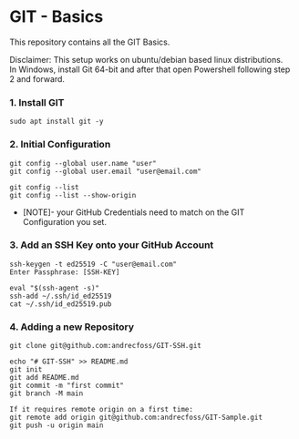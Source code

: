 # GIT - Basics

This repository contains all the GIT Basics.
<br>

Disclaimer: This setup works on ubuntu/debian based linux distributions.
<br>
In Windows, install Git 64-bit and after that open Powershell following step 2 and forward.

### 1. Install GIT
```shell
sudo apt install git -y
```

### 2. Initial Configuration
```shell
git config --global user.name "user"
git config --global user.email "user@email.com"

git config --list
git config --list --show-origin
```
- [NOTE]- your GitHub Credentials need to match on the GIT Configuration you set.

### 3. Add an SSH Key onto your GitHub Account
```shell
ssh-keygen -t ed25519 -C "user@email.com"
Enter Passphrase: [SSH-KEY]

eval "$(ssh-agent -s)"
ssh-add ~/.ssh/id_ed25519
cat ~/.ssh/id_ed25519.pub
```

### 4. Adding a new Repository
```shell
git clone git@github.com:andrecfoss/GIT-SSH.git

echo "# GIT-SSH" >> README.md
git init
git add README.md
git commit -m "first commit"
git branch -M main

If it requires remote origin on a first time:
git remote add origin git@github.com:andrecfoss/GIT-Sample.git
git push -u origin main
```
